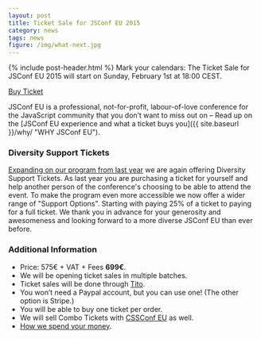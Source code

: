 ```yaml
---
layout: post
title: Ticket Sale for JSConf EU 2015
category: news
tags: news
figure: /img/what-next.jpg
---
```


{% include post-header.html %}
Mark your calendars: The Ticket Sale for JSConf EU 2015 will start on Sunday, February 1st at 18:00 CEST. 

<a class="btn" href="https://tito.io/jsconfeu/jsconf-eu-2015">Buy Ticket</a>

JSConf EU is a professional, not-for-profit, labour-of-love conference for the JavaScript community that you don’t want to miss out on – Read up on the [JSConf EU experience and what a ticket buys you]({{ site.baseurl }}/why/ "WHY JSConf EU").

### Diversity Support Tickets

[Expanding on our program from last year](http://2014.jsconf.eu/news/2014/08/15/diversity-tickets.html) we are again offering Diversity Support Tickets. As last year you are purchasing a ticket for yourself and help another person of the conference's choosing to be able to attend the event.
To make the program even more accessible we now offer a wider range of "Support Options". Starting with paying 25% of a ticket to paying for a full ticket. We thank you in advance for your generosity and awesomeness and looking forward to a more diverse JSConf EU than ever before.

### Additional Information

- Price: 575€ + VAT + Fees **699€**.
- We will be opening ticket sales in multiple batches.
- Ticket sales will be done through [Tito](https://tito.io/jsconfeu/jsconf-eu-2015).
- You won’t need a Paypal account, but you can use one! (The other option is Stripe.)
- You will be able to buy one ticket per order.
- We will sell Combo Tickets with [CSSConf EU](http://2015.cssconf.eu) as well.
- [How we spend your money](http://2013.jsconf.eu/news/2013/06/15/how-we-spend-your-money.html).

